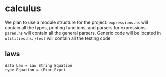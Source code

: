 # calculus

We plan to use a module structure for the project. `expressions.hs` will contain all the types, printing functions, and parsers for expressions. `paren.hs` will contain all the general parsers. Generic code will be located in `utilities.hs`. `/test` will contain all the testing code


## laws

```
data Law = Law String Equation
type Equation = (Expr,Expr)
```